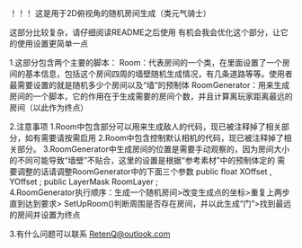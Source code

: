 ！！！
这是用于2D俯视角的随机房间生成（类元气骑士）

这部分比较复杂，请仔细阅读README之后使用
有机会我会优化这个部分，让它的使用设置更简单一点

1.这部分包含两个主要的脚本：
    Room：代表房间的一个类，在里面设置了一个房间的基本信息，包括这个房间四周的墙壁随机生成情况，有几条道路等等。使用者最需要设置的就是随机多少个房间以及“墙”的预制体
    RoomGenerator：用来生成房间的一个脚本，它的作用在于生成需要的房间个数，并且计算离玩家距离最远的房间（以此作为终点）

2.注意事项
    1.Room中包含部分可以用来生成敌人的代码，现已被注释掉了相关部分，如有需要请按需启用
    2.Room中包含控制默认相机的代码，现已被注释掉了相关部分。
    3.RoomGenerator中生成房间的位置是需要手动观察的，因为房间大小的不同可能导致“墙壁”不贴合，这里的设置是根据“参考素材”中的预制体定的
        需要调整的话请调整RoomGenerator中的下面三个参数
        public float XOffset , YOffset ; 
        public LayerMask RoomLayer ;  
    4.RoomGenerator执行顺序：生成一个随机房间>改变生成点的坐标>重复上两步直到达到要求> SetUpRoom()判断周围是否存在房间，并以此生成“门”>找到最远的房间并设置为终点

3.有什么问题可以联系 RetenQ@outlook.com
